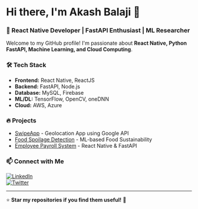 # Hi there, I'm Akash Balaji 👋  
### 🚀 React Native Developer | FastAPI Enthusiast | ML Researcher  

Welcome to my GitHub profile! I'm passionate about **React Native, Python FastAPI, Machine Learning, and Cloud Computing**.  

### 🛠 Tech Stack  
- **Frontend:** React Native, ReactJS  
- **Backend:** FastAPI, Node.js  
- **Database:** MySQL, Firebase  
- **ML/DL:** TensorFlow, OpenCV, oneDNN  
- **Cloud:** AWS, Azure

### 🔥 Projects  
- [SwipeApp](https://github.com/Akash-Balaji003/Opta) - Geolocation App using Google API
- [Food Spoilage Detection](https://github.com/Akash-Balaji003/Fruit-Spoil-Detection) - ML-based Food Sustainability  
- [Employee Payroll System](https://github.com/Akash-Balaji003/Payroll-App) - React Native & FastAPI  

### 📫 Connect with Me  
[![LinkedIn](https://img.shields.io/badge/LinkedIn-blue?style=for-the-badge&logo=linkedin)](https://www.linkedin.com/in/your-profile)  
[![Twitter](https://img.shields.io/badge/Twitter-blue?style=for-the-badge&logo=twitter)](https://twitter.com/your-twitter)  

---
⭐ **Star my repositories if you find them useful!** 🚀  
